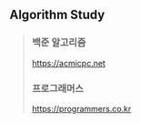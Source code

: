 Algorithm Study
---

> ### 백준 알고리즘
> 
> https://acmicpc.net
> 
> ### 프로그래머스
> 
> https://programmers.co.kr
